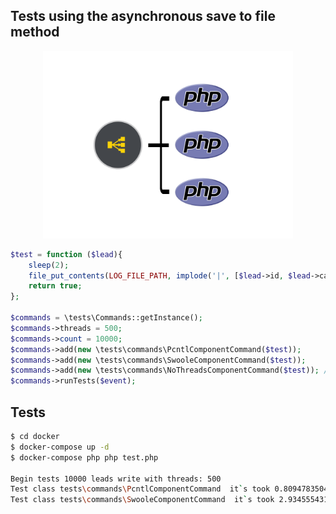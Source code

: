 ## Tests using the asynchronous save to file method

<p align="center"><a href="#" target="_blank"><img width="400" src="https://github.com/Mirocow/test-threads/raw/master/forks.png"></a></p>

```php
$test = function ($lead){
    sleep(2);
    file_put_contents(LOG_FILE_PATH, implode('|', [$lead->id, $lead->categoryName, time()]) . "\n", FILE_APPEND);
    return true;
};

$commands = \tests\Commands::getInstance();
$commands->threads = 500;
$commands->count = 10000;
$commands->add(new \tests\commands\PcntlComponentCommand($test));
$commands->add(new \tests\commands\SwooleComponentCommand($test));
$commands->add(new \tests\commands\NoThreadsComponentCommand($test)); // only 1 thread
$commands->runTests($event);
```
## Tests

```bash
$ cd docker
$ docker-compose up -d
$ docker-compose php php test.php

Begin tests 10000 leads write with threads: 500
Test class tests\commands\PcntlComponentCommand  it`s took 0.8094783504804 min.
Test class tests\commands\SwooleComponentCommand  it`s took 2.934555431207 min.
```
